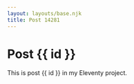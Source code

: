 ```yaml
---
layout: layouts/base.njk
title: Post 14281
---
```


# Post {{ id }}

This is post {{ id }} in my Eleventy project.
